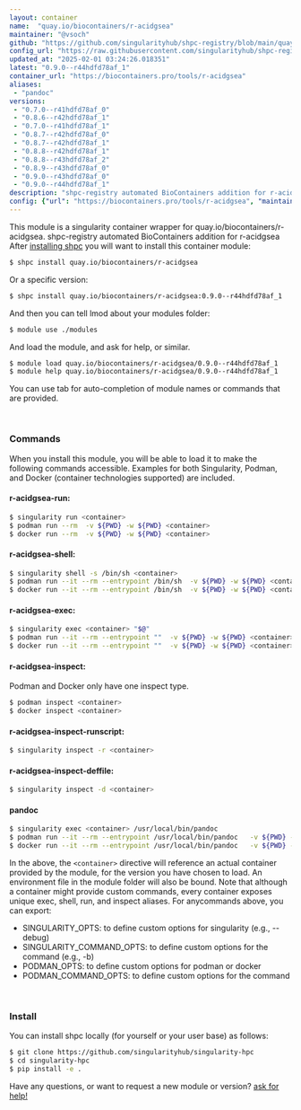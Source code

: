 ```yaml
---
layout: container
name:  "quay.io/biocontainers/r-acidgsea"
maintainer: "@vsoch"
github: "https://github.com/singularityhub/shpc-registry/blob/main/quay.io/biocontainers/r-acidgsea/container.yaml"
config_url: "https://raw.githubusercontent.com/singularityhub/shpc-registry/main/quay.io/biocontainers/r-acidgsea/container.yaml"
updated_at: "2025-02-01 03:24:26.018351"
latest: "0.9.0--r44hdfd78af_1"
container_url: "https://biocontainers.pro/tools/r-acidgsea"
aliases:
 - "pandoc"
versions:
 - "0.7.0--r41hdfd78af_0"
 - "0.8.6--r42hdfd78af_1"
 - "0.7.0--r41hdfd78af_1"
 - "0.8.7--r42hdfd78af_0"
 - "0.8.7--r42hdfd78af_1"
 - "0.8.8--r42hdfd78af_1"
 - "0.8.8--r43hdfd78af_2"
 - "0.8.9--r43hdfd78af_0"
 - "0.9.0--r43hdfd78af_0"
 - "0.9.0--r44hdfd78af_1"
description: "shpc-registry automated BioContainers addition for r-acidgsea"
config: {"url": "https://biocontainers.pro/tools/r-acidgsea", "maintainer": "@vsoch", "description": "shpc-registry automated BioContainers addition for r-acidgsea", "latest": {"0.9.0--r44hdfd78af_1": "sha256:619a65b5aa10037b278f6e597b171fb8c42720e2498805ca4ac3de89d0165235"}, "tags": {"0.7.0--r41hdfd78af_0": "sha256:d7f1697ab2efbaeea41765f2fed52efdcc30046c9c7519d55e96877792bc2ddc", "0.8.6--r42hdfd78af_1": "sha256:a744b6b624d8993b6cd75b776a6c27a209fd718337466aa132f2c40be40c3eca", "0.7.0--r41hdfd78af_1": "sha256:9e39dc0dae3468d2291bc5c468df93d7daadf3fc24496f52ddcd025ef78e749e", "0.8.7--r42hdfd78af_0": "sha256:dca58f664ebb2a024edd13be02639ba7c54523aacc43a86cda90137c22ca9737", "0.8.7--r42hdfd78af_1": "sha256:05ab8e8ae411a3c854f59c855c4556c4df4b7af5ae5187c276d31bf1bcea1569", "0.8.8--r42hdfd78af_1": "sha256:93ae241d2de15c5b078b34169d94432c741f0e1edf458470991ac2c6f0438e84", "0.8.8--r43hdfd78af_2": "sha256:79a068835f612183fa6557fabcda52392142f5f7f25bd13b26f3e7c134214152", "0.8.9--r43hdfd78af_0": "sha256:39337e70ebd9d92cdb0fb77878dddd74dd571477a9349b983817320e445f7544", "0.9.0--r43hdfd78af_0": "sha256:f7451ce37dbe2824024bdbad284c5acfb19d4f83bdb3666a8072b386ad62b0f8", "0.9.0--r44hdfd78af_1": "sha256:619a65b5aa10037b278f6e597b171fb8c42720e2498805ca4ac3de89d0165235"}, "docker": "quay.io/biocontainers/r-acidgsea", "aliases": {"pandoc": "/usr/local/bin/pandoc"}}
---
```


This module is a singularity container wrapper for quay.io/biocontainers/r-acidgsea.
shpc-registry automated BioContainers addition for r-acidgsea
After [installing shpc](#install) you will want to install this container module:


```bash
$ shpc install quay.io/biocontainers/r-acidgsea
```

Or a specific version:

```bash
$ shpc install quay.io/biocontainers/r-acidgsea:0.9.0--r44hdfd78af_1
```

And then you can tell lmod about your modules folder:

```bash
$ module use ./modules
```

And load the module, and ask for help, or similar.

```bash
$ module load quay.io/biocontainers/r-acidgsea/0.9.0--r44hdfd78af_1
$ module help quay.io/biocontainers/r-acidgsea/0.9.0--r44hdfd78af_1
```

You can use tab for auto-completion of module names or commands that are provided.

<br>

### Commands

When you install this module, you will be able to load it to make the following commands accessible.
Examples for both Singularity, Podman, and Docker (container technologies supported) are included.

#### r-acidgsea-run:

```bash
$ singularity run <container>
$ podman run --rm  -v ${PWD} -w ${PWD} <container>
$ docker run --rm  -v ${PWD} -w ${PWD} <container>
```

#### r-acidgsea-shell:

```bash
$ singularity shell -s /bin/sh <container>
$ podman run --it --rm --entrypoint /bin/sh  -v ${PWD} -w ${PWD} <container>
$ docker run --it --rm --entrypoint /bin/sh  -v ${PWD} -w ${PWD} <container>
```

#### r-acidgsea-exec:

```bash
$ singularity exec <container> "$@"
$ podman run --it --rm --entrypoint ""  -v ${PWD} -w ${PWD} <container> "$@"
$ docker run --it --rm --entrypoint ""  -v ${PWD} -w ${PWD} <container> "$@"
```

#### r-acidgsea-inspect:

Podman and Docker only have one inspect type.

```bash
$ podman inspect <container>
$ docker inspect <container>
```

#### r-acidgsea-inspect-runscript:

```bash
$ singularity inspect -r <container>
```

#### r-acidgsea-inspect-deffile:

```bash
$ singularity inspect -d <container>
```


#### pandoc

```bash
$ singularity exec <container> /usr/local/bin/pandoc
$ podman run --it --rm --entrypoint /usr/local/bin/pandoc   -v ${PWD} -w ${PWD} <container> -c " $@"
$ docker run --it --rm --entrypoint /usr/local/bin/pandoc   -v ${PWD} -w ${PWD} <container> -c " $@"
```



In the above, the `<container>` directive will reference an actual container provided
by the module, for the version you have chosen to load. An environment file in the
module folder will also be bound. Note that although a container
might provide custom commands, every container exposes unique exec, shell, run, and
inspect aliases. For anycommands above, you can export:

 - SINGULARITY_OPTS: to define custom options for singularity (e.g., --debug)
 - SINGULARITY_COMMAND_OPTS: to define custom options for the command (e.g., -b)
 - PODMAN_OPTS: to define custom options for podman or docker
 - PODMAN_COMMAND_OPTS: to define custom options for the command

<br>

### Install

You can install shpc locally (for yourself or your user base) as follows:

```bash
$ git clone https://github.com/singularityhub/singularity-hpc
$ cd singularity-hpc
$ pip install -e .
```

Have any questions, or want to request a new module or version? [ask for help!](https://github.com/singularityhub/singularity-hpc/issues)